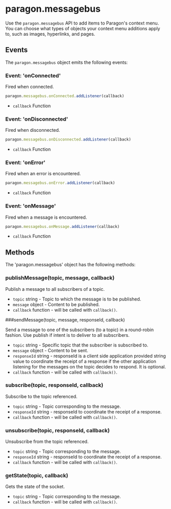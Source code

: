 # paragon.messagebus

Use the `paragon.messagebus` API to add items to Paragon's context menu. You can choose what types of objects your context menu additions apply to, such as images, hyperlinks, and pages.

## Events

The `paragon.messagebus` object emits the following events:

### Event: 'onConnected'

Fired when connected.

```javascript
paragon.messagebus.onConnected.addListener(callback)
```

* `callback` Function

### Event: 'onDisconnected'

Fired when disconnected.

```javascript
paragon.messagebus.onDisconnected.addListener(callback)
```

* `callback` Function

### Event: 'onError'

Fired when an error is encountered.

```javascript
paragon.messagebus.onError.addListener(callback)
```

* `callback` Function

### Event: 'onMessage'

Fired when a message is encountered.

```javascript
paragon.messagebus.onMessage.addListener(callback)
```

* `callback` Function

## Methods

The 'paragon.messagebus' object has the following methods:

### publishMessage(topic, message, callback)

Publish a message to all subscribers of a topic.

* `topic` string - Topic to which the message is to be published.
* `message` object - Content to be published.
* `callback` function - will be called with `callback()`.

###sendMessage(topic, message, responseId, callback)

Send a message to one of the subscribers (to a topic) in a round-robin fashion. Use publish if intent is to deliver to all subscribers.

* `topic` string - Specific topic that the subscriber is subscribed to.
* `message` object - Content to be sent.
* `responseId` string - responseId is a client side application provided string value to coordinate the receipt of a response if the other application listening for the messages on the topic decides to respond. It is optional.
* `callback` function - will be called with `callback()`.

### subscribe(topic, responseId, callback)

Subscribe to the topic referenced.

* `topic` string - Topic corresponding to the message.
* `responseId` string - responseId to coordinate the receipt of a response.
* `callback` function - will be called with `callback()`.

### unsubscribe(topic, responseId, callback)

Unsubscribe from the topic referenced.

* `topic` string - Topic corresponding to the message.
* `responseId` string - responseId to coordinate the receipt of a response.
* `callback` function - will be called with `callback()`.

### getState(topic, callback)

Gets the state of the socket.

* `topic` string - Topic corresponding to the message.
* `callback` function - will be called with `callback()`.
